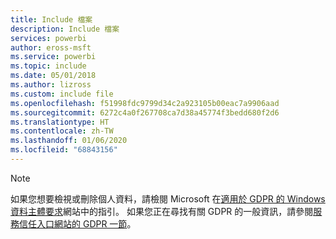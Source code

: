 ```yaml
---
title: Include 檔案
description: Include 檔案
services: powerbi
author: eross-msft
ms.service: powerbi
ms.topic: include
ms.date: 05/01/2018
ms.author: lizross
ms.custom: include file
ms.openlocfilehash: f51998fdc9799d34c2a923105b00eac7a9906aad
ms.sourcegitcommit: 6272c4a0f267708ca7d38a45774f3bedd680f2d6
ms.translationtype: HT
ms.contentlocale: zh-TW
ms.lasthandoff: 01/06/2020
ms.locfileid: "68843156"
---
```

>[!Note]
>如果您想要檢視或刪除個人資料，請檢閱 Microsoft 在[適用於 GDPR 的 Windows 資料主體要求](https://docs.microsoft.com/microsoft-365/compliance/gdpr-dsr-windows)網站中的指引。 如果您正在尋找有關 GDPR 的一般資訊，請參閱[服務信任入口網站的 GDPR 一節](https://servicetrust.microsoft.com/ViewPage/GDPRGetStarted)。
